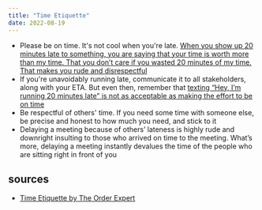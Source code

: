 ```yaml
---
title: "Time Etiquette"
date: 2022-08-19
---
```


- Please be on time. It's not cool when you're late. [When you show up 20 minutes late to something, you are saying that your time is worth more than my time. That you don’t care if you wasted 20 minutes of my time. That makes you rude and disrespectful](https://www.reddit.com/r/rant/comments/7wap92/being_late_all_the_time_isnt_quirky_or_part_of/)
- If you're unavoidably running late, communicate it to all stakeholders, along with your ETA. But even then, remember that [texting “Hey, I’m running 20 minutes late” is not as acceptable as making the effort to be on time](https://www.forbes.com/sites/robasghar/2014/04/22/27-etiquette-rules-for-our-times/?sh=74c692633dc3)
- Be respectful of others' time. If you need some time with someone else, be precise and honest to how much you need, and stick to it
- Delaying a meeting because of others’ lateness is highly rude and downright insulting to those who arrived on time to the meeting. What’s more, delaying a meeting instantly devalues the time of the people who are sitting right in front of you

## sources
- [Time Etiquette by The Order Expert](https://www.theorderexpert.com/time-management-tip-how-respect-other-peoples-time/)
